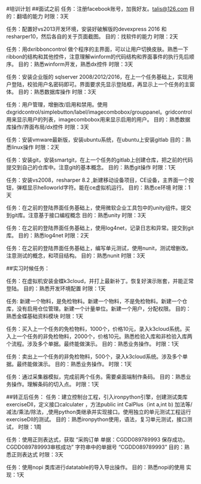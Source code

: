 
#培训计划
##面试之前
任务：注册facebook账号，加我好友。talis@126.com
目的：翻墙的能力
时限：3天

任务：配置好vs2013开发环境，安装好破解版的devexpress 2016 和 resharper10，然后各自的关于页面截图。
目的：找软件的能力
时限：2天

任务：用dxribboncontrol 做个程序的主界面，可以让用户切换皮肤。熟悉一下ribbon的结构和其他控件，注意理解winform的代码结构和界面事件的执行先后顺序。
目的：熟悉winform开发，熟悉dx控件
时限：3天

任务：安装企业版的 sqlserver 2008/2012/2016，在上一个任务基础上，实现用户登陆，校验用户名密码即可。界面要求先显示登陆框，再显示上一个任务的主窗体。
目的：熟悉数据库操作
时限：3天

任务：用户管理，增删改/启用和禁用。使用dxgridcontrol/simplebutton/label/imagecombobox/grouppanel。gridcontrol用来显示用户的列表，imagecombobox用来显示启用的用户。
目的：熟悉数据库操作/界面布局/dx控件
时限：3天

任务：安装vmware最新版，安装ubuntu系统，在ubuntu上安装gitlab
目的：熟悉linux操作
时限：2天

任务：安装git，安装smartgit，在上一个任务的gitlab上创建仓库，把之前的代码提交到自己的仓库中。注意git的基本概念。
目的：熟悉git操作
时限：1天

任务：安装vs2008，resharper 8.2 ,新建移动设备项目，CE设备，主界面一个按钮，弹框显示helloworld字符。能在ce虚拟机运行。
目的：熟悉ce环境
时限：1天

任务：在之前的登陆界面任务基础上，使用微软企业工具包中的unity组件。提交到git库。注意基于接口编程概念
目的：熟悉unity
时限：3天

任务：在之前的登陆界面任务基础上，使用log4net，记录日志和异常。提交到git库。
目的：熟悉log4net
时限：2天

任务：在之前的登陆界面任务基础上，编写单元测试，使用nunit，测试增删改。注意测试的概念，和项目结构。
目的：熟悉nunit
时限：3天

##实习时候任务：

任务：在虚拟机安装金蝶k3cloud，并打上最新补丁。恢复好演示账套，并能正常登陆。
目的：熟悉开发环境配置
时限：1天

任务: 新建一个物料，是免检物料。新建一个物料，不是免检物料。新建一个仓库，没有启用仓位管理。新建一个计量单位。新建一个用户，分配权限。
目的：熟悉金蝶基础资料模块
时限：1天

任务：买入上一个任务的免检物料，1000个，价格10元，录入k3cloud系统。买入上一个任务的非免检物料，2000个，价格10元。熟悉检验入库和非检验入库两个流程。涉及多个单据。最终能做演示。
目的：熟悉业务操作。
时限：1天

任务：卖出上一个任务的非免检物料，500个，录入k3cloud系统。涉及多个单据。最终能做演示。
目的：熟悉业务操作。
时限：1天

任务：通过采集器模拟，完成前两个任务。需要桌面端制作条码。
目的：熟悉业务操作。理解条码的切入点。
时限：1天

##转正后任务：
任务：建立控制台工程，引入ironpython引擎，创建测试类库exerciseDll，定义接口calculater ，方法public int CalPlus（int a,int b) 加法等/减法/乘法/除法，,使用python类继承并实现接口。使用独立的单元测试工程运行exerciseDll的测试。
目的：熟悉ironpython使用，语法，复习单元测试，接口测试，
时限：1周

任务：使用正则表达式，获取 “采购订单 单据：CGDD089789993 保存成功，CGDD089789993审核成功” 字符串中的单据号 “CGDD089789993” 
目的：熟悉正则表达式
时限：3天

任务：使用nopi 类库进行datatable的导入导出操作。
目的：熟悉nopi的使用
实现：1天